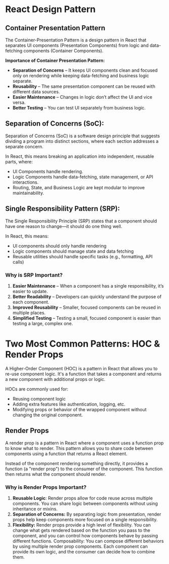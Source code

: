 # React Design Pattern

## Container Presentation Pattern

The Container-Presentation Pattern is a design pattern in React that separates UI components (Presentation Components) from logic and data-fetching components (Container Components).

**Importance of Container Presentation Pattern:**

- **Separation of Concerns** – It keeps UI components clean and focused only on rendering while keeping data-fetching and business logic separate.
- **Reusability** – The same presentation component can be reused with different data sources.
- **Easier Maintenance** – Changes in logic don’t affect the UI and vice versa.
- **Better Testing** – You can test UI separately from business logic.

## Separation of Concerns (SoC):

Separation of Concerns (SoC) is a software design principle that suggests dividing a program into distinct sections, where each section addresses a separate concern.

In React, this means breaking an application into independent, reusable parts, where:

- UI Components handle rendering.
- Logic Components handle data-fetching, state management, or API interactions.
- Routing, State, and Business Logic are kept modular to improve maintainability.

## Single Responsibility Pattern (SRP):

The Single Responsibility Principle (SRP) states that a component should have one reason to change—it should do one thing well.

In React, this means:

- UI components should only handle rendering
- Logic components should manage state and data fetching
- Reusable utilities should handle specific tasks (e.g., formatting, API calls)

### Why is SRP Important?

1. **Easier Maintenance** – When a component has a single responsibility, it’s easier to update.
2. **Better Readability** – Developers can quickly understand the purpose of each component.
3. **Improved Reusability** – Smaller, focused components can be reused in multiple places.
4. **Simplified Testing** – Testing a small, focused component is easier than testing a large, complex one.

# Two Most Common Patterns: HOC & Render Props

A Higher-Order Component (HOC) is a pattern in React that allows you to re-use component logic. It's a function that takes a component and returns a new component with additional props or logic.

HOCs are commonly used for:

- Reusing component logic
- Adding extra features like authentication, logging, etc.
- Modifying props or behavior of the wrapped component without changing the original component.

## Render Props

A render prop is a pattern in React where a component uses a function prop to know what to render. This pattern allows you to share code between components using a function that returns a React element.

Instead of the component rendering something directly, it provides a function (a "render prop") to the consumer of the component. This function then returns what the component should render.

### Why is Render Props Important?

1. **Reusable Logic**: Render props allow for code reuse across multiple components. You can share logic between components without using inheritance or mixins.
2. **Separation of Concerns:** By separating logic from presentation, render props help keep components more focused on a single responsibility.
3. **Flexibility:** Render props provide a high level of flexibility. You can change what gets rendered based on the function you pass to the component, and you can control how components behave by passing different functions.
   Composability: You can compose different behaviors by using multiple render prop components. Each component can provide its own logic, and the consumer can decide how to combine them.
